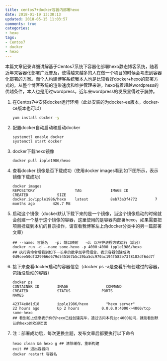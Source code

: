 ```yaml
---
title: centos7+docker容器内部署hexo
date: 2018-01-19 13:30:13
updated: 2018-05-15 11:03:57
comments: true
categories:
- hexo
tags:
- Centos7
- docker
- hexo
---
```


本篇文章记录详细讲解基于Centos7系统下容器化部署hexo静态博客系统，随着近年来容器化部署广泛普及，使得越来越多的人在做一个项目的时候会考虑到容器化部署的方案。而个人构建博客系统我本人也是比较看好docker+hexo的部署方式的。从整个博客系统的渲染速度和维护管理来讲，hexo有着超越wordpress的优越条件，本人也是用过wordpress，近年来wordpress的发展显得过于臃肿。

1. 在Centos7中安装docker运行环境（此处安装的为docker-ee版本，docker-ce版本也可以）

   ```sh
   yum install docker -y
   ```

2. 配置docker自动启动和启动docker

   ```shell
   systemctl enable docker
   systemctl start docker
   ```

3. docker下载hexo镜像

   ```shell
   docker pull ipple1986/hexo
   ```

4. 查看docker 镜像是否下载成功（使用docker images看到如下图所示，表示镜像下载成功）

   ```shell
   docker images
   REPOSITORY                  TAG             IMAGE ID            CREATED             SIZE
   docker.io/ipple1986/hexo    latest          8eb73a3f4772        7 months ago        426.7 MB
   ```

5. 启动这个镜像（docker默认下载下来的是一个镜像，当这个镜像启动的时候就会创建一个基于这个镜像的容器，这里使用的是容器内部署hexo，如果需要把项目挂载到本机的目录操作，请查看我博客左上角docker分类中的另一篇部署文章）

   ```shell
   ## --name: 容器名   -p: 端口映射   -d: 以守护进程方式运行（后台）
   docker run -d --name some-hexo -p 4000:4000 ipple1986/hexo 
   ## 执行完命令后看到如下一长串的数字加字母组合，表示容器创建成功
   0d9cee50df329966d679d545167b5c39ba5dc970ac194f582e73f8182df6dd7f
   ```

6. 接下来查看docker启动的容器信息（docker ps -a是查看所有创建过的容器，包括没启动的容器）

   ```shell
   docker ps
   CONTAINER ID        IMAGE                 COMMAND                  CREATED             STATUS              PORTS                    NAMES
   
   42374e8d1d18        ipple1986/hexo        "hexo server"            22 hours ago        Up 2 hours          0.0.0.0:4000->4000/tcp   some-hexo
   ## 看到如上信息表示你的hexo已经创建完毕，通过访问本机ip:4000访问，就能看到默认的hexo的欢迎页面
   ```

7. 注：部署成功后，每次更换主题，发布文章后都要执行以下命令

   ```shell
   hexo clean && hexo g ## 清除缓存，重新构建
   exit ## 退出容器内
   docker restart 容器名
   ```